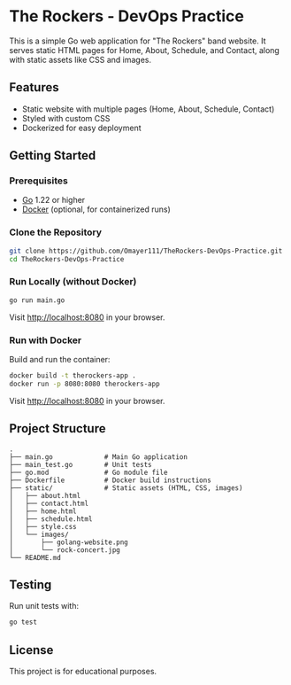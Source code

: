 # The Rockers - DevOps Practice

This is a simple Go web application for "The Rockers" band website. It serves static HTML pages for Home, About, Schedule, and Contact, along with static assets like CSS and images.

## Features

- Static website with multiple pages (Home, About, Schedule, Contact)
- Styled with custom CSS
- Dockerized for easy deployment

## Getting Started

### Prerequisites

- [Go](https://golang.org/dl/) 1.22 or higher
- [Docker](https://www.docker.com/) (optional, for containerized runs)

### Clone the Repository

```sh
git clone https://github.com/Omayer111/TheRockers-DevOps-Practice.git
cd TheRockers-DevOps-Practice
```

### Run Locally (without Docker)

```sh
go run main.go
```

Visit [http://localhost:8080](http://localhost:8080) in your browser.

### Run with Docker

Build and run the container:

```sh
docker build -t therockers-app .
docker run -p 8080:8080 therockers-app
```

Visit [http://localhost:8080](http://localhost:8080) in your browser.

## Project Structure

```
.
├── main.go             # Main Go application
├── main_test.go        # Unit tests
├── go.mod              # Go module file
├── Dockerfile          # Docker build instructions
├── static/             # Static assets (HTML, CSS, images)
│   ├── about.html
│   ├── contact.html
│   ├── home.html
│   ├── schedule.html
│   ├── style.css
│   └── images/
│       ├── golang-website.png
│       └── rock-concert.jpg
└── README.md
```

## Testing

Run unit tests with:

```sh
go test
```

## License

This project is for educational purposes.